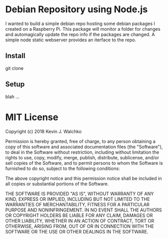 # Debian Repository using Node.js

I wanted to build a simple debian repo hosting some debian packages I 
created on a Raspberry Pi. This package will monitor a folder for changes
and automagically update the repo info if the packages are changed. A
simple node static webserver provides an iterface to the repo.

## Install

git clone <this repo>

## Setup

blah ...

# MIT License

Copyright (c) 2018 Kevin J. Walchko

Permission is hereby granted, free of charge, to any person obtaining a copy
of this software and associated documentation files (the "Software"), to deal
in the Software without restriction, including without limitation the rights
to use, copy, modify, merge, publish, distribute, sublicense, and/or sell
copies of the Software, and to permit persons to whom the Software is
furnished to do so, subject to the following conditions:

The above copyright notice and this permission notice shall be included in all
copies or substantial portions of the Software.

THE SOFTWARE IS PROVIDED "AS IS", WITHOUT WARRANTY OF ANY KIND, EXPRESS OR
IMPLIED, INCLUDING BUT NOT LIMITED TO THE WARRANTIES OF MERCHANTABILITY,
FITNESS FOR A PARTICULAR PURPOSE AND NONINFRINGEMENT. IN NO EVENT SHALL THE
AUTHORS OR COPYRIGHT HOLDERS BE LIABLE FOR ANY CLAIM, DAMAGES OR OTHER
LIABILITY, WHETHER IN AN ACTION OF CONTRACT, TORT OR OTHERWISE, ARISING FROM,
OUT OF OR IN CONNECTION WITH THE SOFTWARE OR THE USE OR OTHER DEALINGS IN THE
SOFTWARE.
